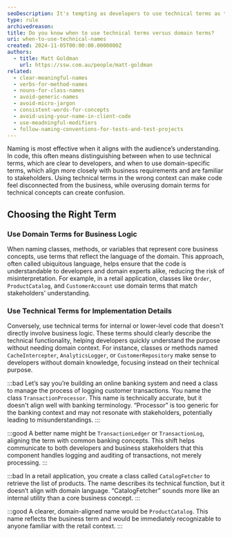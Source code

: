 ```yaml
---
seoDescription: It's tempting as developers to use technical terms as they accurately represent a complex concept. We're often told to avoid this and use domain-specific terms instead, but know when to use each is just as important.
type: rule
archivedreason:
title: Do you know when to use technical terms versus domain terms?
uri: when-to-use-technical-names
created: 2024-11-05T00:00:00.0000000Z
authors:
  - title: Matt Goldman
    url: https://ssw.com.au/people/matt-goldman
related:
  - clear-meaningful-names
  - verbs-for-method-names
  - nouns-for-class-names
  - avoid-generic-names
  - avoid-micro-jargon
  - consistent-words-for-concepts
  - avoid-using-your-name-in-client-code
  - use-meadningful-modifiers
  - follow-naming-conventions-for-tests-and-test-projects
---
```


Naming is most effective when it aligns with the audience’s understanding. In code, this often means distinguishing between when to use technical terms, which are clear to developers, and when to use domain-specific terms, which align more closely with business requirements and are familiar to stakeholders. Using technical terms in the wrong context can make code feel disconnected from the business, while overusing domain terms for technical concepts can create confusion.

<!--endintro-->

## Choosing the Right Term
### Use Domain Terms for Business Logic
When naming classes, methods, or variables that represent core business concepts, use terms that reflect the language of the domain. This approach, often called ubiquitous language, helps ensure that the code is understandable to developers and domain experts alike, reducing the risk of misinterpretation. For example, in a retail application, classes like `Order`, `ProductCatalog`, and `CustomerAccount` use domain terms that match stakeholders' understanding.

### Use Technical Terms for Implementation Details
Conversely, use technical terms for internal or lower-level code that doesn't directly involve business logic. These terms should clearly describe the technical functionality, helping developers quickly understand the purpose without needing domain context. For instance, classes or methods named `CacheIntercepter`, `AnalyticsLogger`, or `CustomerRepository` make sense to developers without domain knowledge, focusing instead on their technical purpose.

:::bad
Let’s say you’re building an online banking system and need a class to manage the process of logging customer transactions. You name the class `TransactionProcessor`. This name is technically accurate, but it doesn't align well with banking terminology. “Processor” is too generic for the banking context and may not resonate with stakeholders, potentially leading to misunderstandings.
:::

:::good
A better name might be `TransactionLedger` or `TransactionLog`, aligning the term with common banking concepts. This shift helps communicate to both developers and business stakeholders that this component handles logging and auditing of transactions, not merely processing.
:::

:::bad
In a retail application, you create a class called `CatalogFetcher` to retrieve the list of products. The name describes its technical function, but it doesn’t align with domain language. “CatalogFetcher” sounds more like an internal utility than a core business concept.
:::

:::good
A clearer, domain-aligned name would be `ProductCatalog`. This name reflects the business term and would be immediately recognizable to anyone familiar with the retail context.
:::
